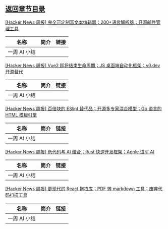 ## [返回章节目录](../2023Q4-Hacker-News.md)


[[Hacker News 周报]
完全可定制富文本编辑器；200+语言解析器；开源邮件管理工具](https://www.bilibili.com/video/BV1wT4y1W7zW)

<table>
  <theader>
    <th>名称</th>
    <th>简介</th>
    <th>链接</th>
  </theader><tbody>
    <tr>
      <td>一周 AI 小结</td>
      <td></td>
      <td></td>
    </tr>
  </tbody>
</table>

[[Hacker News 周报] Vue2 即将结束生命周期；JS 桌面端自动化框架；v0.dev
开源替代](https://www.bilibili.com/video/BV1n94y1w7mQ)

<table>
  <theader>
    <th>名称</th>
    <th>简介</th>
    <th>链接</th>
  </theader><tbody>
    <tr>
      <td>一周 AI 小结</td>
      <td></td>
      <td></td>
    </tr>
  </tbody>
</table>

[[Hacker News 周报] 百倍块的 ESlint 替代品；开源多专家混合模型；Go 语言的 HTML
模板引擎](https://www.bilibili.com/video/BV1f94y1A7SV)

<table>
  <theader>
    <th>名称</th>
    <th>简介</th>
    <th>链接</th>
  </theader><tbody>
    <tr>
      <td>一周 AI 小结</td>
      <td></td>
      <td></td>
    </tr>
  </tbody>
</table>

[[Hacker News 周报] 低代码与 AI 结合；Rust 快速开发框架；Apple 进军
AI](https://www.bilibili.com/video/BV1Ri4y1v7ae)

<table>
  <theader>
    <th>名称</th>
    <th>简介</th>
    <th>链接</th>
  </theader><tbody>
    <tr>
      <td>一周 AI 小结</td>
      <td></td>
      <td></td>
    </tr>
  </tbody>
</table>

[[Hacker News 周报] 更现代的 React 拖拽库；PDF 转 markdown
工具；废弃代码扫描工具](https://www.bilibili.com/video/BV1eu4y1c71w)

<table>
  <theader>
    <th>名称</th>
    <th>简介</th>
    <th>链接</th>
  </theader><tbody>
    <tr>
      <td>一周 AI 小结</td>
      <td></td>
      <td></td>
    </tr>
  </tbody>
</table>